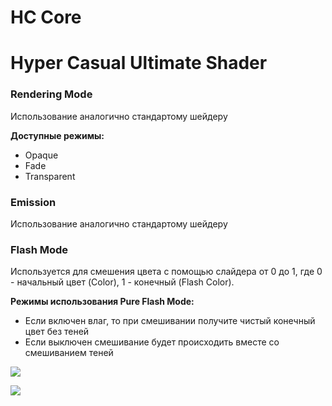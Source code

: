 # HC Core



# Hyper Casual Ultimate Shader

### Rendering Mode

Использование аналогично стандартому шейдеру

**Доступные режимы:**

- Opaque
- Fade
- Transparent

### Emission

Использование аналогично стандартому шейдеру

### Flash Mode

Используется для смешения цвета с помощью слайдера от 0 до 1, где 0 - начальный цвет (Color), 1 - конечный (Flash Color).

**Режимы использования Pure Flash Mode:**

- Если включен влаг, то при смешивании получите чистый конечный цвет без теней 
- Если выключен смешивание будет происходить вместе со смешиванием теней



![](/uploads/faf6e5dde63fe139c3c805317da6d805/pureOn.PNG)



![](/uploads/8b00683ed07149d401ef3bcd980c48a4/pureOff.PNG)